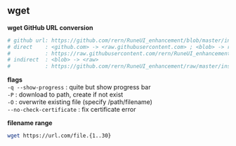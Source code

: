 wget
---

**wget GitHub URL conversion**  
```sh
# github url: https://github.com/rern/RuneUI_enhancement/blob/master/install.sh
# direct    : <github.com> -> <raw.githubusercontent.com> ; <blob> -> remove
#           : https://raw.githubusercontent.com/rern/RuneUI_enhancement/master/install.sh
# indirect  : <blob> -> <raw>
#           : https://github.com/rern/RuneUI_enhancement/raw/master/install.sh
```

**flags**  
`-q --show-progress` : quite but show progress bar  
`-P` : download to path, create if not exist  
`-O` : overwrite existing file (specify /path/filename)  
`--no-check-certificate` : fix certificate error  

**filename range**  
```sh
wget https://url.com/file.{1..30}
```
